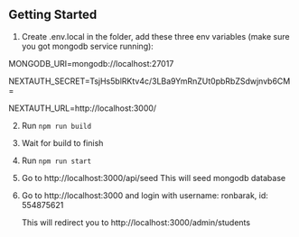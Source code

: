 ## Getting Started

1. Create .env.local in the folder, add these three env variables (make sure you got mongodb service running):

MONGODB_URI=mongodb://localhost:27017

NEXTAUTH_SECRET=TsjHs5blRKtv4c/3LBa9YmRnZUt0pbRbZSdwjnvb6CM=

NEXTAUTH_URL=http://localhost:3000/

2. Run `npm run build`
3. Wait for build to finish
4. Run `npm run start`
5. Go to http://localhost:3000/api/seed
   This will seed mongodb database
6. Go to http://localhost:3000 and login with username: ronbarak, id: 554875621

   This will redirect you to http://localhost:3000/admin/students
